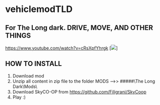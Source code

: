 # vehiclemodTLD
## For The Long dark. DRIVE, MOVE, AND OTHER THINGS
[](https://www.youtube.com/watch?v=cRsXpfYhrgk "Youtube Video")https://www.youtube.com/watch?v=cRsXpfYhrgk
[![](https://i.ibb.co/fN7CKP5/unknown.png)]
## HOW TO INSTALL
1. Download mod
2. Unzip all content in zip file to the folder MODS -->> #####\The Long Dark\Mods\
3. Download SkyCO-OP from https://github.com/Filigrani/SkyCoop
4. Play :)
